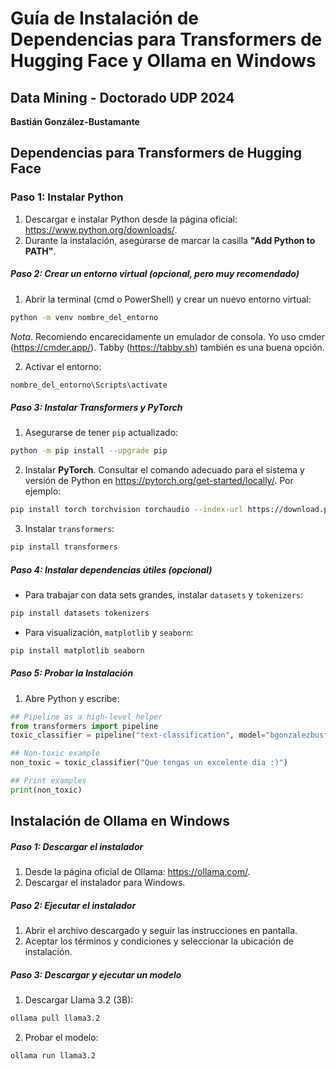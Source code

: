 # Guía de Instalación de Dependencias para Transformers de Hugging Face y Ollama en Windows

## Data Mining - Doctorado UDP 2024

**Bastián González-Bustamante**

## Dependencias para Transformers de Hugging Face

### **Paso 1: Instalar Python**

1. Descargar e instalar Python desde la página oficial: https://www.python.org/downloads/.
2. Durante la instalación, asegúrarse de marcar la casilla **"Add Python to PATH"**.

##### **Paso 2: Crear un entorno virtual (opcional, pero muy recomendado)**

1. Abrir la terminal (cmd o PowerShell) y crear un nuevo entorno virtual:

```bash
python -m venv nombre_del_entorno
```

*Nota*. Recomiendo encarecidamente un emulador de consola. Yo uso cmder (https://cmder.app/). Tabby (https://tabby.sh) también es una buena opción.

2. Activar el entorno:

```bash
nombre_del_entorno\Scripts\activate
```

##### **Paso 3: Instalar Transformers y PyTorch**

1. Asegurarse de tener `pip` actualizado:

```bash
python -m pip install --upgrade pip
```

2. Instalar **PyTorch**. Consultar el comando adecuado para el sistema y versión de Python en https://pytorch.org/get-started/locally/. Por ejemplo:

```bash
pip install torch torchvision torchaudio --index-url https://download.pytorch.org/whl/cu118
```

3. Instalar `transformers`:

```bash
pip install transformers
```

##### **Paso 4: Instalar dependencias útiles** (opcional)

* Para trabajar con data sets grandes, instalar `datasets` y `tokenizers`:

```bash
pip install datasets tokenizers
```

* Para visualización, `matplotlib` y `seaborn`:

```bash
pip install matplotlib seaborn
```

##### **Paso 5: Probar la Instalación**

1. Abre Python y escribe:

```python
## Pipeline as a high-level helper
from transformers import pipeline
toxic_classifier = pipeline("text-classification", model="bgonzalezbustamante/bert-spanish-toxicity")

## Non-toxic example
non_toxic = toxic_classifier("Que tengas un excelente día :)")

## Print examples
print(non_toxic)
```

## Instalación de Ollama en Windows

##### **Paso 1: Descargar el instalador**

1. Desde la página oficial de Ollama: https://ollama.com/.
2. Descargar el instalador para Windows.

##### **Paso 2: Ejecutar el instalador**

1. Abrir el archivo descargado y seguir las instrucciones en pantalla.
2. Aceptar los términos y condiciones y seleccionar la ubicación de instalación.

##### **Paso 3: Descargar y ejecutar un modelo**

1. Descargar Llama 3.2 (3B):

```bash
ollama pull llama3.2
```

2. Probar el modelo:

```bash
ollama run llama3.2
```

